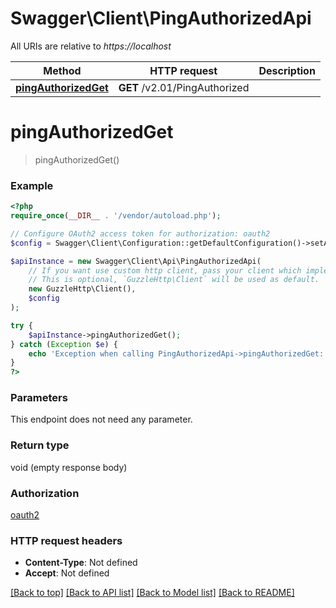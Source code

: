 # Swagger\Client\PingAuthorizedApi

All URIs are relative to *https://localhost*

Method | HTTP request | Description
------------- | ------------- | -------------
[**pingAuthorizedGet**](PingAuthorizedApi.md#pingAuthorizedGet) | **GET** /v2.01/PingAuthorized | 


# **pingAuthorizedGet**
> pingAuthorizedGet()



### Example
```php
<?php
require_once(__DIR__ . '/vendor/autoload.php');

// Configure OAuth2 access token for authorization: oauth2
$config = Swagger\Client\Configuration::getDefaultConfiguration()->setAccessToken('YOUR_ACCESS_TOKEN');

$apiInstance = new Swagger\Client\Api\PingAuthorizedApi(
    // If you want use custom http client, pass your client which implements `GuzzleHttp\ClientInterface`.
    // This is optional, `GuzzleHttp\Client` will be used as default.
    new GuzzleHttp\Client(),
    $config
);

try {
    $apiInstance->pingAuthorizedGet();
} catch (Exception $e) {
    echo 'Exception when calling PingAuthorizedApi->pingAuthorizedGet: ', $e->getMessage(), PHP_EOL;
}
?>
```

### Parameters
This endpoint does not need any parameter.

### Return type

void (empty response body)

### Authorization

[oauth2](../../README.md#oauth2)

### HTTP request headers

 - **Content-Type**: Not defined
 - **Accept**: Not defined

[[Back to top]](#) [[Back to API list]](../../README.md#documentation-for-api-endpoints) [[Back to Model list]](../../README.md#documentation-for-models) [[Back to README]](../../README.md)

